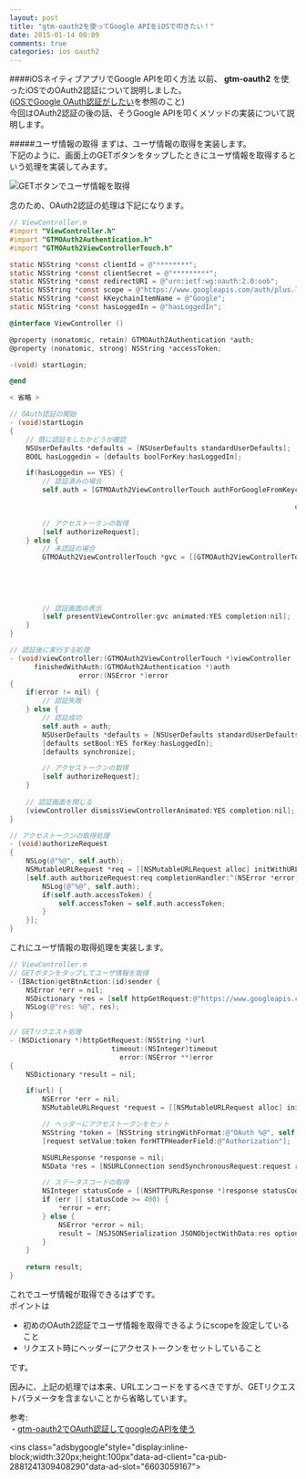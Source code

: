 ```yaml
---
layout: post
title: "gtm-oauth2を使ってGoogle APIをiOSで叩きたい！"
date: 2015-01-14 00:09
comments: true
categories: ios oauth2
---
```


####iOSネイティブアプリでGoogle APIを叩く方法
以前、 **gtm-oauth2** を使ったiOSでのOAuth2認証について説明しました。  
([iOSでGoogle OAuth認証がしたい](http://grandbig.github.io/blog/2014/07/13/ios-google-oauth2/)を参照のこと)  
今回はOAuth2認証の後の話、そうGoogle APIを叩くメソッドの実装について説明します。  

#####ユーザ情報の取得
まずは、ユーザ情報の取得を実装します。  
下記のように、画面上のGETボタンをタップしたときにユーザ情報を取得するという処理を実装してみます。  

<!-- more -->

![GETボタンでユーザ情報を取得](/images/gtm-oauth2-1.png)  

念のため、OAuth2認証の処理は下記になります。  

```objective-c
// ViewController.m
#import "ViewController.h"
#import "GTMOAuth2Authentication.h"
#import "GTMOAuth2ViewControllerTouch.h"

static NSString *const clientId = @"********";
static NSString *const clientSecret = @"*********";
static NSString *const redirectURI = @"urn:ietf:wg:oauth:2.0:oob";
static NSString *const scope = @"https://www.googleapis.com/auth/plus.login https://www.googleapis.com/auth/userinfo.email";
static NSString *const kKeychainItemName = @"Google";
static NSString *const hasLoggedIn = @"hasLoggedIn";

@interface ViewController ()

@property (nonatomic, retain) GTMOAuth2Authentication *auth;
@property (nonatomic, strong) NSString *accessToken;

-(void) startLogin;

@end

< 省略 >

// OAuth認証の開始
- (void)startLogin
{
	// 既に認証をしたかどうか確認
	NSUserDefaults *defaults = [NSUserDefaults standardUserDefaults];
	BOOL hasLoggedin = [defaults boolForKey:hasLoggedIn];

	if(hasLoggedin == YES) {
		// 認証済みの場合
		self.auth = [GTMOAuth2ViewControllerTouch authForGoogleFromKeychainForName:kKeychainItemName
		                                                                  clientID:clientId
																	  clientSecret:clientSecret];

		// アクセストークンの取得
		[self authorizeRequest];
	} else {
		// 未認証の場合
		GTMOAuth2ViewControllerTouch *gvc = [[GTMOAuth2ViewControllerTouch alloc] initWithScope:scope
																					   clientID:clientId
																				   clientSecret:clientSecret
																			   keychainItemName:kKeychainItemName
																			           delegate:self
																			   finishedSelector:@selector(viewController:finishedWithAuth:error:)];
		// 認証画面の表示
		[self presentViewController:gvc animated:YES completion:nil];
	}
}

// 認証後に実行する処理
- (void)viewController:(GTMOAuth2ViewControllerTouch *)viewController
      finishedWithAuth:(GTMOAuth2Authentication *)auth
	             error:(NSError *)error
{
	if(error != nil) {
		// 認証失敗
	} else {
		// 認証成功
		self.auth = auth;
		NSUserDefaults *defaults = [NSUserDefaults standardUserDefaults];
		[defaults setBool:YES forKey:hasLoggedIn];
		[defaults synchronize];

		// アクセストークンの取得
		[self authorizeRequest];
	}
	
	// 認証画面を閉じる
	[viewController dismissViewControllerAnimated:YES completion:nil];
}

// アクセストークンの取得処理
- (void)authorizeRequest
{
	NSLog(@"%@", self.auth);
	NSMutableURLRequest *req = [[NSMutableURLRequest alloc] initWithURL:self.auth.tokenURL];
	[self.auth authorizeRequest:req completionHandler:^(NSError *error) {
		NSLog(@"%@", self.auth);
		if(self.auth.accessToken) {
			self.accessToken = self.auth.accessToken;
		}
	}];
}
```

これにユーザ情報の取得処理を実装します。  

```objective-c
// ViewController.m
// GETボタンをタップしてユーザ情報を取得
- (IBAction)getBtnAction:(id)sender {
	NSError *err = nil;
	NSDictionary *res = [self httpGetRequest:@"https://www.googleapis.com/oauth2/v2/userinfo" timeout:10 error:&err];
	NSLog(@"res: %@", res);
}

// GETリクエスト処理
- (NSDictionary *)httpGetRequest:(NSString *)url
						 timeout:(NSInteger)timeout
						   error:(NSError **)error
{
	NSDictionary *result = nil;

	if(url) {
		NSError *err = nil;
		NSMutableURLRequest *request = [[NSMutableURLRequest alloc] initWithURL:[NSURL URLWithString:urlEscapeStr] cachePolicy:NSURLRequestReloadIgnoringLocalCacheData timeoutInterval:timeout];

		// ヘッダーにアクセストークンをセット
		NSString *token = [NSString stringWithFormat:@"OAuth %@", self.accessToken];
		[request setValue:token forHTTPHeaderField:@"Authorization"];

		NSURLResponse *response = nil;
		NSData *res = [NSURLConnection sendSynchronousRequest:request returningResponse:&response error:&err];

		// ステータスコードの取得
		NSInteger statusCode = [(NSHTTPURLResponse *)response statusCode];
		if (err || statusCode >= 400) {
			*error = err;
		} else {
			NSError *error = nil;
			result = [NSJSONSerialization JSONObjectWithData:res options:NSJSONReadingAllowFragments error:&error];
		}
	}
	
	return result;
}
```

これでユーザ情報が取得できるはずです。  
ポイントは  

* 初めのOAuth2認証でユーザ情報を取得できるようにscopeを設定していること  
* リクエスト時にヘッダーにアクセストークンをセットしていること

です。  

因みに、上記の処理では本来、URLエンコードをするべきですが、GETリクエストパラメータを含まないことから省略しています。  

参考:  
・[gtm-oauth2でOAuth認証してgoogleのAPIを使う](http://kernhack.hatenablog.com/entry/2013/11/24/164828)  


<script async src="//pagead2.googlesyndication.com/pagead/js/adsbygoogle.js"></script>
<ins class="adsbygoogle"style="display:inline-block;width:320px;height:100px"data-ad-client="ca-pub-2881241309408290"data-ad-slot="6603059167"></ins>
<script>
(adsbygoogle = window.adsbygoogle || []).push({});
</script>
